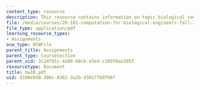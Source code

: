 ```yaml
---
content_type: resource
description: This resource contains information on topic biological computation.
file: /media/courses/20-181-computation-for-biological-engineers-fall-2006/d106e930386c83623a2bd3017768f96f_hw10.pdf
file_type: application/pdf
learning_resource_types:
- Assignments
ocw_type: OCWFile
parent_title: Assignments
parent_type: CourseSection
parent_uid: 3c24f91c-4a00-68cb-e3e4-c18970aa385f
resourcetype: Document
title: hw10.pdf
uid: d106e930-386c-8362-3a2b-d3017768f96f
---
```

